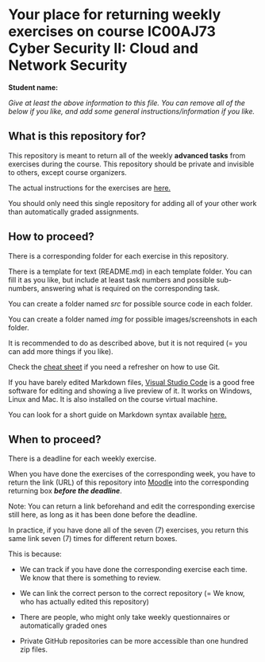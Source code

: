 # Your place for returning weekly exercises on course IC00AJ73 Cyber Security II: Cloud and Network Security

**Student name:** 

*Give at least the above information to this file. You can remove all of the below if you like, and add some general instructions/information if you like.*


## What is this repository for?

This repository is meant to return all of the weekly **advanced tasks** from exercises during the course. 
This repository should be private and invisible to others, except course organizers.

The actual instructions for the exercises are [here.](https://github.com/ouspg/CloudAndNetworkSecurity)

You should only need this single repository for adding all of your other work than automatically graded assignments.


## How to proceed?

There is a corresponding folder for each exercise in this repository.

There is a template for text (README.md) in each template folder. You can fill it as you like, but include at least task numbers and possible sub-numbers, answering what is required on the corresponding task.

You can create a folder named *src* for possible source code in each folder.

You can create a folder named *img* for possible images/screenshots in each folder.

It is recommended to do as described above, but it is not required (= you can add more things if you like).


Check the [cheat sheet](https://github.github.com/training-kit/downloads/github-git-cheat-sheet.pdf) if you need a refresher on how to use Git. 

If you have barely edited Markdown files, [Visual Studio Code](https://code.visualstudio.com/) is a good free software for editing and showing a live preview of it. 
It works on Windows, Linux and Mac. 
It is also installed on the course virtual machine.

You can look for a short guide on Markdown syntax available [here.](https://guides.github.com/features/mastering-markdown/)

## When to proceed?

There is a deadline for each weekly exercise.

When you have done the exercises of the corresponding week, you have to return the link (URL) of this repository into [Moodle](https://moodle.oulu.fi) into the corresponding returning box ***before the deadline***.

Note: You can return a link beforehand and edit the corresponding exercise still here, as long as it has been done before the deadline.

In practice, if you have done all of the seven (7) exercises, you return this same link seven (7) times for different return boxes.

This is because:

 * We can track if you have done the corresponding exercise each time. We know that there is something to review.

 * We can link the correct person to the correct repository (= We know, who has actually edited this repository)

 * There are people, who might only take weekly questionnaires or automatically graded ones

 * Private GitHub repositories can be more accessible than one hundred zip files.

